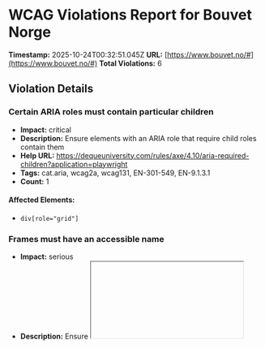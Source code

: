 # WCAG Violations Report for Bouvet Norge

**Timestamp:** 2025-10-24T00:32:51.045Z
**URL:** [https://www.bouvet.no/#](https://www.bouvet.no/#)
**Total Violations:** 6

## Violation Details

### Certain ARIA roles must contain particular children

- **Impact:** critical
- **Description:** Ensure elements with an ARIA role that require child roles contain them
- **Help URL:** https://dequeuniversity.com/rules/axe/4.10/aria-required-children?application=playwright
- **Tags:** cat.aria, wcag2a, wcag131, EN-301-549, EN-9.1.3.1
- **Count:** 1

#### Affected Elements:

- `div[role="grid"]`

### Frames must have an accessible name

- **Impact:** serious
- **Description:** Ensure <iframe> and <frame> elements have an accessible name
- **Help URL:** https://dequeuniversity.com/rules/axe/4.10/frame-title?application=playwright
- **Tags:** cat.text-alternatives, wcag2a, wcag412, section508, section508.22.i, TTv5, TT12.d, EN-301-549, EN-9.4.1.2
- **Count:** 1

#### Affected Elements:

- `#widget2`

### Document should not have more than one banner landmark

- **Impact:** moderate
- **Description:** Ensure the document has at most one banner landmark
- **Help URL:** https://dequeuniversity.com/rules/axe/4.10/landmark-no-duplicate-banner?application=playwright
- **Tags:** cat.semantics, best-practice
- **Count:** 1

#### Affected Elements:

- `#js-header-navigation`

### Landmarks should have a unique role or role/label/title (i.e. accessible name) combination

- **Impact:** moderate
- **Description:** Ensure landmarks are unique
- **Help URL:** https://dequeuniversity.com/rules/axe/4.10/landmark-unique?application=playwright
- **Tags:** cat.semantics, best-practice
- **Count:** 2

#### Affected Elements:

- `#js-header-navigation`
- `.main-header-mobile`

### Links must have discernible text

- **Impact:** serious
- **Description:** Ensure links have discernible text
- **Help URL:** https://dequeuniversity.com/rules/axe/4.10/link-name?application=playwright
- **Tags:** cat.name-role-value, wcag2a, wcag244, wcag412, section508, section508.22.a, TTv5, TT6.a, EN-301-549, EN-9.2.4.4, EN-9.4.1.2, ACT
- **Count:** 2

#### Affected Elements:

- `.main-header-small-item.main-header-link:nth-child(8) > a[href$="www.bouvet.se"]`
- `.main-header-small-item.main-header-link:nth-child(9) > a[href$="en.bouvet.no"]`

### All page content should be contained by landmarks

- **Impact:** moderate
- **Description:** Ensure all page content is contained by landmarks
- **Help URL:** https://dequeuniversity.com/rules/axe/4.10/region?application=playwright
- **Tags:** cat.keyboard, best-practice
- **Count:** 48

#### Affected Elements:

- `.cookie-panel-banner__title`
- `.cookie-panel-banner__description`
- `.main-header-small-item.main-header-link:nth-child(1)`
- `.main-header-small-item.main-header-link:nth-child(2)`
- `.main-header-small-item.main-header-link:nth-child(3)`
- `.main-header-small-item.main-header-link:nth-child(4)`
- `.main-header-small-item.main-header-link:nth-child(5)`
- `.main-header-small-item.main-header-link:nth-child(6)`
- `.main-header-small-item.main-header-link:nth-child(7)`
- `.layout-container[data-portal-component-type="layout"]:nth-child(1)`
- `section`
- `.section-bottom-space.container-flex-justify-center.util-flex-row`
- `.part-container[data-portal-component-type="part"]:nth-child(4) > .util-flex-column-large.util-flex-row-small.collapsible__button`
- `.block-bottom-space.util-container-padding.util-flex-column`
- `div[role="grid"] > .course-calendar-wrap-row\.is-head`
- `div[role="grid"] > .course-calendar-wrap-row:nth-child(2) > .course-calendar-row.util-flex-row > .course-calendar-name`
- `.course-calendar-wrap-row:nth-child(2) > .course-calendar-row.util-flex-row > .course-calendar-date > time[datetime="2025-10-30"]`
- `div[role="grid"] > .course-calendar-wrap-row:nth-child(2) > .course-calendar-row.util-flex-row > .course-calendar-main-category`
- `.course-calendar-wrap-row:nth-child(2) > .course-calendar-row.util-flex-row > .course-calendar-sub-category`
- `div[role="grid"] > .course-calendar-wrap-row:nth-child(3) > .course-calendar-row.util-flex-row > .course-calendar-name`
- `.course-calendar-wrap-row:nth-child(3) > .course-calendar-row.util-flex-row > .course-calendar-date > time[datetime="2025-10-30"]`
- `div[role="grid"] > .course-calendar-wrap-row:nth-child(3) > .course-calendar-row.util-flex-row > .course-calendar-main-category`
- `.course-calendar-wrap-row:nth-child(3) > .course-calendar-row.util-flex-row > .course-calendar-sub-category`
- `div[role="grid"] > .course-calendar-wrap-row:nth-child(4) > .course-calendar-row.util-flex-row > .course-calendar-name`
- `.course-calendar-wrap-row:nth-child(4) > .course-calendar-row.util-flex-row > .course-calendar-date > time[datetime="2025-10-30"]`
- `div[role="grid"] > .course-calendar-wrap-row:nth-child(4) > .course-calendar-row.util-flex-row > .course-calendar-main-category`
- `.course-calendar-wrap-row:nth-child(4) > .course-calendar-row.util-flex-row > .course-calendar-sub-category`
- `.course-calendar-wrap-row:nth-child(5) > .course-calendar-row.util-flex-row > .course-calendar-name`
- `.course-calendar-wrap-row:nth-child(5) > .course-calendar-row.util-flex-row > .course-calendar-date > time[datetime="2025-11-11"]`
- `.course-calendar-wrap-row:nth-child(5) > .course-calendar-row.util-flex-row > .course-calendar-main-category`
- `.course-calendar-wrap-row:nth-child(5) > .course-calendar-row.util-flex-row > .course-calendar-sub-category`
- `.course-calendar-wrap-row:nth-child(6) > .course-calendar-row.util-flex-row > .course-calendar-name`
- `.course-calendar-wrap-row:nth-child(6) > .course-calendar-row.util-flex-row > .course-calendar-date > time[datetime="2025-11-11"]`
- `.course-calendar-wrap-row:nth-child(6) > .course-calendar-row.util-flex-row > .course-calendar-main-category`
- `.course-calendar-wrap-row:nth-child(6) > .course-calendar-row.util-flex-row > .course-calendar-sub-category`
- `.layout-container__no-gap`
- `.part-container[data-portal-component-type="part"]:nth-child(8)`
- `.related-courses-inner.creme-light > .h3-styling`
- `.related-courses-ingress`
- `.container-flex-justify-center > .course-calendar > .course-calendar-wrap[data-wrap-cols="true"][data-wrap-rows="true"] > .course-calendar-wrap-row\.is-head`
- `.container-flex-justify-center > .course-calendar > .course-calendar-wrap[data-wrap-cols="true"][data-wrap-rows="true"] > .course-calendar-wrap-row:nth-child(2) > .course-calendar-row.util-flex-row > .course-calendar-name`
- `.container-flex-justify-center > .course-calendar > .course-calendar-wrap[data-wrap-cols="true"][data-wrap-rows="true"] > .course-calendar-wrap-row:nth-child(2) > .course-calendar-row.util-flex-row > .course-calendar-date`
- `.container-flex-justify-center > .course-calendar > .course-calendar-wrap[data-wrap-cols="true"][data-wrap-rows="true"] > .course-calendar-wrap-row:nth-child(3) > .course-calendar-row.util-flex-row > .course-calendar-name`
- `.container-flex-justify-center > .course-calendar > .course-calendar-wrap[data-wrap-cols="true"][data-wrap-rows="true"] > .course-calendar-wrap-row:nth-child(3) > .course-calendar-row.util-flex-row > .course-calendar-date`
- `.container-flex-justify-center > .course-calendar > .course-calendar-wrap[data-wrap-cols="true"][data-wrap-rows="true"] > .course-calendar-wrap-row:nth-child(4) > .course-calendar-row.util-flex-row > .course-calendar-name`
- `.container-flex-justify-center > .course-calendar > .course-calendar-wrap[data-wrap-cols="true"][data-wrap-rows="true"] > .course-calendar-wrap-row:nth-child(4) > .course-calendar-row.util-flex-row > .course-calendar-date`
- `.layout-container[data-portal-component-type="layout"]:nth-child(10)`
- `#widget2, #player`
